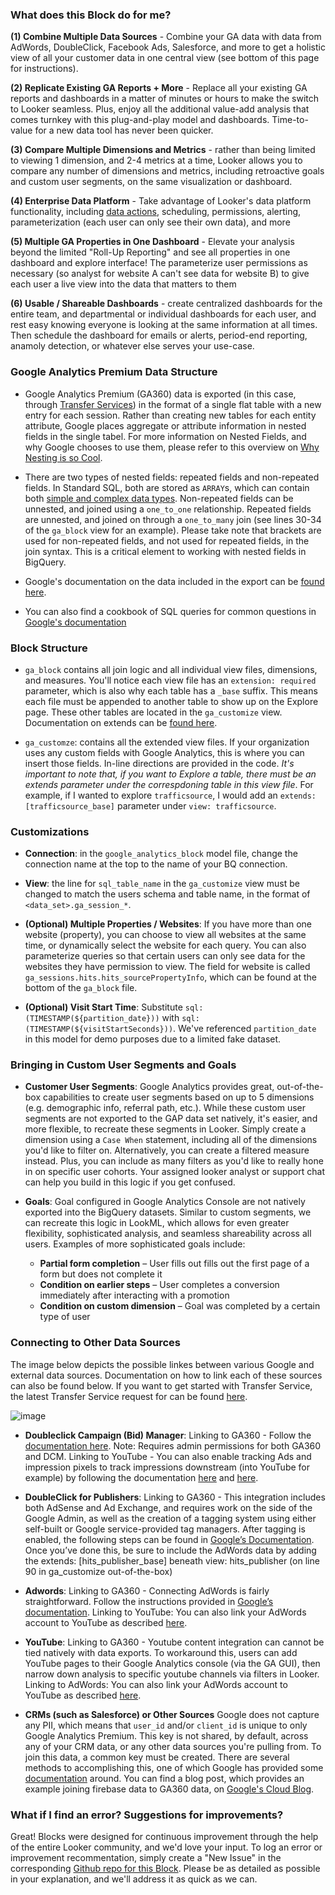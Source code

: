 ### What does this Block do for me?
**(1) Combine Multiple Data Sources** - Combine your GA data with data from AdWords, DoubleClick, Facebook Ads, Salesforce, and more to get a holistic view of all your customer data in one central view (see bottom of this page for instructions).

**(2) Replicate Existing GA Reports + More** - Replace all your existing GA reports and dashboards in a matter of minutes or hours to make the switch to Looker seamless. Plus, enjoy all the additional value-add analysis that comes turnkey with this plug-and-play model and dashboards. Time-to-value for a new data tool has never been quicker.

**(3) Compare Multiple Dimensions and Metrics** - rather than being limited to viewing 1 dimension, and 2-4 metrics at a time, Looker allows you to compare any number of dimensions and metrics, including retroactive goals and custom user segments, on the same visualization or dashboard.

**(4) Enterprise Data Platform** - Take advantage of Looker's data platform functionality, including [data actions](https://discourse.looker.com/t/data-actions/3573), scheduling, permissions, alerting, parameterization (each user can only see their own data), and more

**(5) Multiple GA Properties in One Dashboard** - Elevate your analysis beyond the limited "Roll-Up Reporting" and see all properties in one dashboard and explore interface! The parameterize user permissions as necessary (so analyst for website A can't see data for website B) to give each user a live view into the data that matters to them

**(6) Usable / Shareable Dashboards** - create centralized dashboards for the entire team, and departmental or individual dashboards for each user, and rest easy knowing everyone is looking at the same information at all times. Then schedule the dashboard for emails or alerts, period-end reporting, anamoly detection, or whatever else serves your use-case.


### Google Analytics Premium Data Structure

* Google Analytics Premium (GA360) data is exported (in this case, through [Transfer Services](https://cloud.google.com/bigquery/transfer/)) in the format of a single flat table with a new entry for each session. Rather than creating new tables for each entity attribute, Google places aggregate or attribute information in nested fields in the single tabel. For more information on Nested Fields, and why Google chooses to use them, please refer to this overview on [Why Nesting is so Cool](https://discourse.looker.com/t/why-nesting-is-so-cool/4182).

* There are two types of nested fields: repeated fields and non-repeated fields. In Standard SQL, both are stored as ``ARRAY``s, which can contain both [simple and complex data types](https://cloud.google.com/bigquery/docs/reference/standard-sql/arrays). Non-repeated fields can be unnested, and joined using a ``one_to_one`` relationship. Repeated fields are unnested, and joined on through a ``one_to_many`` join (see lines 30-34 of the ``ga_block`` view for an example). Please take note that brackets are used for non-repeated fields, and not used for repeated fields, in the join syntax. This is a critical element to working with nested fields in BigQuery.

* Google's documentation on the data included in the export can be [found here](https://support.google.com/analytics/answer/3437719?hl=en).

* You can also find a cookbook of SQL queries for common questions in [Google's documentation](https://support.google.com/analytics/answer/4419694?hl=en&ref_topic=3416089#query6_SequenceOfHits)


### Block Structure

* ``ga_block`` contains all join logic and all individual view files, dimensions, and measures. You'll notice each view file has an ``extension: required`` parameter, which is also why each table has a ``_base`` suffix. This means each file must be appended to another table to show up on the Explore page. These other tables are located in the ``ga_customize`` view. Documentation on extends can be [found here](https://looker.com/docs/data-modeling/learning-lookml/extends?version=4.10&lookml=new).

* ``ga_customze``: contains all the extended view files. If your organization uses any custom fields with Google Analytics, this is where you can insert those fields. In-line directions are provided in the code. *_It's important to note that, if you want to Explore a table, there must be an extends parameter under the correspdoning table in this view file_*. For example, if I wanted to explore ``trafficsource``, I would add an ``extends: [trafficsource_base]`` parameter under ``view: trafficsource``.

### Customizations

* **Connection**: in the `google_analytics_block` model file, change the connection name at the top to the name of your BQ connection.

* **View**: the line for ``sql_table_name`` in the  ``ga_customize`` view must be changed to match the users schema and table name, in the format of ``<data_set>.ga_session_*``.

* **(Optional) Multiple Properties / Websites**: If you have more than one website (property), you can choose to view all websites at the same time, or dynamically select the website for each query. You can also parameterize queries so that certain users can only see data for the websites they have permission to view. The field for website is called ``ga_sessions.hits.hits_sourcePropertyInfo``, which can be found at the bottom of the ``ga_block`` file.

* **(Optional) Visit Start Time**: Substitute `sql: (TIMESTAMP(${partition_date}))` with `sql: (TIMESTAMP(${visitStartSeconds}))`. We've referenced `partition_date` in this model for demo purposes due to a limited fake dataset.

### Bringing in Custom User Segments and Goals

* **Customer User Segments**: Google Analytics provides great, out-of-the-box capabilities to create user segments based on up to 5 dimensions (e.g. demographic info, referral path, etc.). While these custom user segments are not exported to the GAP data set natively, it's easier, and more flexible, to recreate these segments in Looker. Simply create a dimension using a `Case When` statement, including all of the dimensions you'd like to filter on. Alternatively, you can create a filtered measure instead. Plus, you can include as many filters as you'd like to really hone in on specific user cohorts. Your assigned looker analyst or support chat can help you build in this logic if you get confused.

* **Goals**: Goal configured in Google Analytics Console are not natively exported into the BigQuery datasets. Similar to custom segments, we can recreate this logic in LookML, which allows for even greater flexibility, sophisticated analysis, and seamless shareability across all users. Examples of more sophisticated goals include:
  * **Partial form completion** – User fills out fills out the first page of a form but does not complete it
  * **Condition on earlier steps** – User completes a conversion immediately after interacting with a promotion
  * **Condition on custom dimension** – Goal was completed by a certain type of user


### Connecting to Other Data Sources

The image below depicts the possible linkes between various Google and external data sources. Documentation on how to link each of these sources can also be found below. If you want to get started with Transfer Service, the latest Transfer Service request for can be found [here](https://docs.google.com/forms/d/e/1FAIpQLSeNaY1aO-vn9WEmd5BW8hGPjIXQrjqse7vikUlh6KMf2OAQ4w/viewform).

![image](https://cloud.githubusercontent.com/assets/9888083/25569596/2fcb070e-2dcf-11e7-80d8-873d2de373aa.png)


* **Doubleclick Campaign (Bid) Manager**: Linking to GA360 - Follow the [documentation here](https://support.google.com/analytics/answer/6318719?hl=en). Note: Requires admin permissions for both GA360 and DCM. Linking to YouTube - You can also enable tracking Ads and impression pixels to track impressions downstream (into YouTube for example) by following the documentation [here](https://support.google.com/dcm/answer/3040965) and [here](https://support.google.com/dcm/answer/2826133?hl=en&ref_topic=2826011).

* **DoubleClick for Publishers**: Linking to GA360 - This integration includes both AdSense and Ad Exchange, and requires work on the side of the Google Admin, as well as the creation of a tagging system using either self-built or Google service-provided tag managers. After tagging is enabled, the following steps can be found in [Google’s Documentation](https://support.google.com/analytics/answer/6371469?hl=en). Once you’ve done this, be sure to include the AdWords data by adding the extends: [hits_publisher_base] beneath view: hits_publisher (on line 90 in ga_customize out-of-the-box)

* **Adwords**: Linking to GA360 - Connecting AdWords is fairly straightforward. Follow the instructions provided in [Google’s documentation](https://support.google.com/adwords/answer/6209127?hl=en). Linking to YouTube: You can also link your AdWords account to YouTube as described [here](https://support.google.com/youtube/answer/3063482?hl=en&ref_topic=2973023).

* **YouTube**: Linking to GA360 - Youtube content integration can cannot be tied natively with data exports. To workaround this, users can add YouTube pages to their Google Analytics console (via the GA GUI), then narrow down analysis to specific youtube channels via filters in Looker. Linking to AdWords: You can also link your AdWords account to YouTube as described [here](https://support.google.com/youtube/answer/3063482?hl=en&ref_topic=2973023).

* **CRMs (such as Salesforce) or Other Sources** Google does not capture any PII, which means that ``user_id`` and/or ``client_id`` is unique to only Google Analytics Premium. This key is not shared, by default, across any of your CRM data, or any other data sources you're pulling from. To join this data, a common key must be created. There are several methods to accomplishing this, one of which Google has provided some [documentation](https://github.com/GoogleCloudPlatform/google-analytics-premium-bigquery-statistics) around. You can find a blog post, which provides an example joining firebase data to GA360 data, on [Google's Cloud Blog](https://cloud.google.com/blog/big-data/2017/04/how-to-do-cross-platform-analytics-with-google-bigquery).


### What if I find an error? Suggestions for improvements?

Great! Blocks were designed for continuous improvement through the help of the entire Looker community, and we'd love your input. To log an error or improvement recommentation, simply create a "New Issue" in the corresponding [Github repo for this Block](https://github.com/llooker/google_ga360/issues). Please be as detailed as possible in your explanation, and we'll address it as quick as we can.
